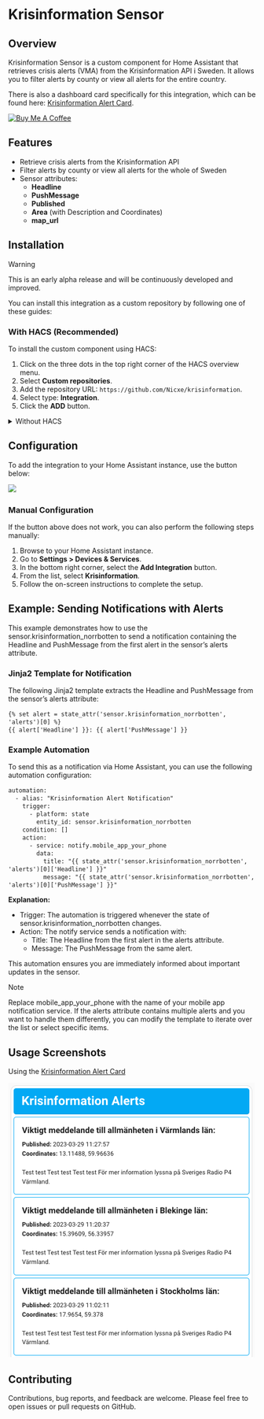 # Krisinformation Sensor


## Overview

Krisinformation Sensor is a custom component for Home Assistant that retrieves crisis alerts (VMA) from the Krisinformation API i Sweden. It allows you to filter alerts by county or view all alerts for the entire country. 

There is also a dashboard card specifically for this integration, which can be found here: [Krisinformation Alert Card](https://github.com/Nicxe/krisinformation-alert-card).

<a href="https://buymeacoffee.com/niklasv" target="_blank"><img src="https://www.buymeacoffee.com/assets/img/custom_images/orange_img.png" alt="Buy Me A Coffee" style="height: auto !important;width: auto !important;" ></a>


## Features

- Retrieve crisis alerts from the Krisinformation API
- Filter alerts by county or view all alerts for the whole of Sweden
- Sensor attributes:
  - **Headline**
  - **PushMessage**
  - **Published**
  - **Area** (with Description and Coordinates)
  - **map_url** 


## Installation

> [!WARNING]
> This is an early alpha release and will be continuously developed and improved.

You can install this integration as a custom repository by following one of these guides:

### With HACS (Recommended)

To install the custom component using HACS:

1. Click on the three dots in the top right corner of the HACS overview menu.
2. Select **Custom repositories**.
3. Add the repository URL: `https://github.com/Nicxe/krisinformation`.
4. Select type: **Integration**.
5. Click the **ADD** button.

<details>
<summary>Without HACS</summary>

1. Download the latest release of the SMHI Alert integration from **[GitHub Releases](https://github.com/Nicxe/krisinformation/releases)**.
2. Extract the downloaded files and place the `smhi_alerts` folder in your Home Assistant `custom_components` directory (usually located in the `config/custom_components` directory).
3. Restart your Home Assistant instance to load the new integration.

</details>


## Configuration

To add the integration to your Home Assistant instance, use the button below:

<p>
    <a href="https://my.home-assistant.io/redirect/config_flow_start?domain=krisinformation" class="my badge" target="_blank">
        <img src="https://my.home-assistant.io/badges/config_flow_start.svg">
    </a>
</p>

### Manual Configuration

If the button above does not work, you can also perform the following steps manually:

1. Browse to your Home Assistant instance.
2. Go to **Settings > Devices & Services**.
3. In the bottom right corner, select the **Add Integration** button.
4. From the list, select **Krisinformation**.
5. Follow the on-screen instructions to complete the setup.





## Example: Sending Notifications with Alerts

This example demonstrates how to use the sensor.krisinformation_norrbotten to send a notification containing the Headline and PushMessage from the first alert in the sensor’s alerts attribute.

### Jinja2 Template for Notification

The following Jinja2 template extracts the Headline and PushMessage from the sensor’s alerts attribute:

```
{% set alert = state_attr('sensor.krisinformation_norrbotten', 'alerts')[0] %}
{{ alert['Headline'] }}: {{ alert['PushMessage'] }}
```

### Example Automation

To send this as a notification via Home Assistant, you can use the following automation configuration:

```
automation:
  - alias: "Krisinformation Alert Notification"
    trigger:
      - platform: state
        entity_id: sensor.krisinformation_norrbotten
    condition: []
    action:
      - service: notify.mobile_app_your_phone
        data:
          title: "{{ state_attr('sensor.krisinformation_norrbotten', 'alerts')[0]['Headline'] }}"
          message: "{{ state_attr('sensor.krisinformation_norrbotten', 'alerts')[0]['PushMessage'] }}"
```

**Explanation:**
* Trigger: The automation is triggered whenever the state of sensor.krisinformation_norrbotten changes.
* Action: The notify service sends a notification with:
    * Title: The Headline from the first alert in the alerts attribute.
    * Message: The PushMessage from the same alert.

This automation ensures you are immediately informed about important updates in the sensor.

> [!NOTE]
> Replace mobile_app_your_phone with the name of your mobile app notification service. If the alerts attribute contains multiple alerts and you want to handle them differently, you can modify the template to iterate over the list or select specific items.



## Usage Screenshots

Using the [Krisinformation Alert Card](https://github.com/Nicxe/krisinformation-alert-card) 

![Screenshot](https://github.com/Nicxe/krisinformation-alert-card/blob/main/screenshot.png)


## Contributing

Contributions, bug reports, and feedback are welcome. Please feel free to open issues or pull requests on GitHub.
